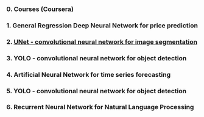 ### 0. Courses (Coursera)
### 1. General Regression Deep Neural Network for price prediction
### 2. [UNet - convolutional neural network for image segmentation](https://github.com/Kochurovskyi/Deep_Neural_Network_Projects/tree/main/UNet(semantic%20segmentation))
### 3. YOLO - convolutional neural network for object detection
### 4. Artificial Neural Network for time series forecasting
### 5. YOLO - convolutional neural network for object detection
### 6. Recurrent Neural Network for Natural Language Processing

